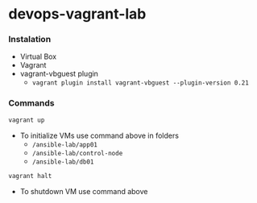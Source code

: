 # devops-vagrant-lab

### Instalation

* Virtual Box 
* Vagrant
* vagrant-vbguest plugin
  * `vagrant plugin install vagrant-vbguest --plugin-version 0.21`


### Commands

```sh
vagrant up
```

* To initialize VMs use command above in folders
  * `/ansible-lab/app01`
  * `/ansible-lab/control-node`
  * `/ansible-lab/db01`

```sh
vagrant halt
```

* To shutdown VM use command above


